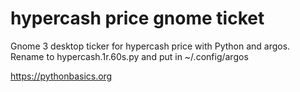 # hypercash price gnome ticket 

Gnome 3 desktop ticker for hypercash price with Python and argos. Rename to hypercash.1r.60s.py and put in ~/.config/argos

https://pythonbasics.org
